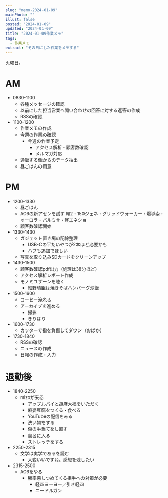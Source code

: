 ```yaml
---
slug: "memo-2024-01-09"
mainPhoto: ""
illust: false
posted: "2024-01-09"
updated: "2024-01-09"
title: "2024-01-09作業メモ"
tags:
  - 作業メモ
extract: "その日にした作業をメモする"
---
```


火曜日。

# AM

- 0830-1100
  - 各種メッセージの確認
  - 以前にした担当営業へ問い合わせの回答に対する返答の作成
  - RSSの確認
- 1100-1200
  - 作業メモの作成
  - 今週の作業の確認
    - 今週の作業予定
      - アクセス解析・顧客数確認
      - メルマガ対応
  - 通販する像からのデータ抽出
  - 昼ごはんの用意

# PM

- 1200-1330
  - 昼ごはん
  - AC6の新アセンを試す
    軽2・150ジェネ・グリッドウォーカー・爆導索・オーロラ・パルミサ・軽エネショ
  - 顧客数確認開始
- 1330-1430
  - ガジェット置き場の配線整理
    - USB-Cの平たいやつが2本ほど必要かも
    - ハブも追加でほしい
  - 写真を取り込みSDカードをクリーンアップ
- 1430-1500
  - 顧客数確認pdf出力（処理は38分ほど）
  - アクセス解析レポート作成
  - モノミユザーンを聴く
    - 細野晴臣は焼きそばハンバーグ炒飯
- 1500-1600
  - コーヒー淹れる
  - アーカイブを進める
    - 撮影
    - きりはり
- 1600-1730
  - カッターで指を負傷してダウン（おばか）
- 1730-1840
  - RSSの確認
  - ニュースの作成
  - 日報の作成・入力

# 退勤後

- 1840-2250
  - mizoが来る
    - アップルパイと胡麻大福をいただく
    - 麻婆豆腐をつくる・食べる
    - YouTubeの配信をみる
    - 洗い物をする
    - 傷の手当てをし直す
    - 風呂に入る
    - ストレッチをする
- 2250-2315
  - 文学は実学であるを読む
    - 大変いいですね。感想を残したい
- 2315-2500
  - AC6をやる
    - 勝率悪しつめてくる相手への対策が必要
      - 軽四ヨーヨー／引き軽四
      - ニードルガン
